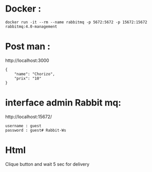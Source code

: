 # Docker :
```
docker run -it --rm --name rabbitmq -p 5672:5672 -p 15672:15672 rabbitmq:4.0-management
```


# Post man :

http://localhost:3000
```
{
    "name": "Chorizo",
    "prix": "10"
}
```


# interface admin Rabbit mq:
http://localhost:15672/
```
username : guest
password : guest# Rabbit-Ws
```

# Html

Clique button and wait 5 sec for delivery
